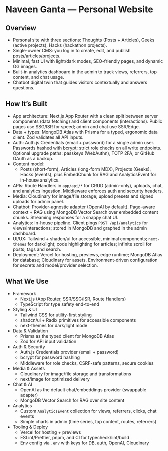 # Naveen Ganta — Personal Website

## Overview
- Personal site with three sections: Thoughts (Posts + Articles), Geeks (active projects), Hacks (hackathon projects).
- Single-owner CMS: you log in to create, edit, and publish posts/articles/projects.
- Minimal, fast UI with light/dark modes, SEO-friendly pages, and dynamic OG images.
- Built-in analytics dashboard in the admin to track views, referrers, top content, and chat usage.
- Chatbot digital twin that guides visitors contextually and answers questions.

## How It’s Built
- App architecture: Next.js App Router with a clean split between server components (data fetching) and client components (interactions). Public pages use SSG/ISR for speed; admin and chat use SSR/Edge.
- Data + types: MongoDB Atlas with Prisma for a typed, ergonomic data client. Zod validates all API inputs.
- Auth: Auth.js Credentials (email + password) for a single admin user. Passwords hashed with bcrypt; strict role checks on all write endpoints. Optional upgrade paths: passkeys (WebAuthn), TOTP 2FA, or GitHub OAuth as a backup.
- Content model:
  - Posts (short-form), Articles (long-form MDX), Projects (Geeks), Hacks (events), plus EmbedChunk for RAG and AnalyticsEvent for in-house analytics.
- APIs: Route Handlers in `app/api/*` for CRUD (admin-only), uploads, chat, and analytics ingestion. Middleware enforces auth and security headers.
- Media: Cloudinary for image/file storage; upload presets and signed uploads for admin panel.
- Chatbot: Provider-agnostic adapter (OpenAI by default). Page-aware context + RAG using MongoDB Vector Search over embedded content chunks. Streaming responses for a snappy chat UI.
- Analytics: In-house pipeline. Client pings `POST /api/analytics` for views/interactions; stored in MongoDB and graphed in the admin dashboard.
- UI/UX: Tailwind + shadcn/ui for accessible, minimal components; `next-themes` for dark/light; code highlighting for articles; infinite scroll for posts; tags and search.
- Deployment: Vercel for hosting, previews, edge runtime; MongoDB Atlas for database; Cloudinary for assets. Environment-driven configuration for secrets and model/provider selection.

## What We Use
- Framework
  - Next.js (App Router, SSR/SSG/ISR, Route Handlers)
  - TypeScript for type safety end-to-end
- Styling & UI
  - Tailwind CSS for utility-first styling
  - shadcn/ui + Radix primitives for accessible components
  - next-themes for dark/light mode
- Data & Validation
  - Prisma as the typed client for MongoDB Atlas
  - Zod for API input validation
- Auth & Security
  - Auth.js Credentials provider (email + password)
  - bcrypt for password hashing
  - Middleware for role checks, CSRF-safe patterns, secure cookies
- Media & Assets
  - Cloudinary for image/file storage and transformations
  - next/image for optimized delivery
- Chat & AI
  - OpenAI as the default chat/embeddings provider (swappable adapter)
  - MongoDB Vector Search for RAG over site content
- Analytics
  - Custom `AnalyticsEvent` collection for views, referrers, clicks, chat events
  - Simple charts in admin (time series, top content, routes, referrers)
- Tooling & Deploy
  - Vercel for hosting + previews
  - ESLint/Prettier, pnpm, and CI for typecheck/lint/build
  - Env config via `.env` with keys for DB, auth, OpenAI, Cloudinary

